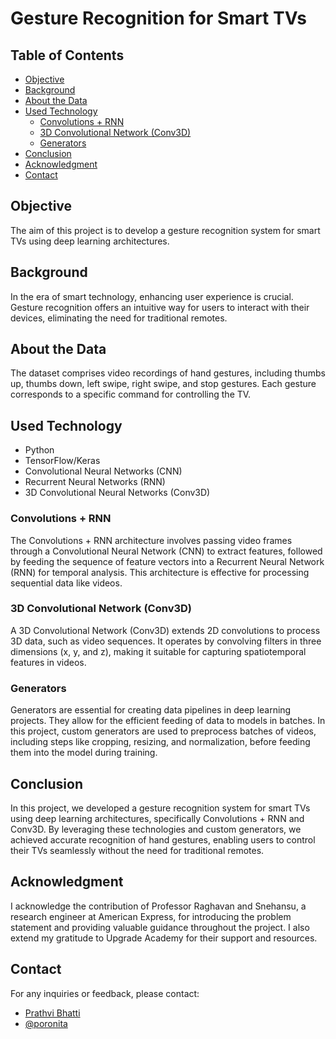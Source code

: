 # Gesture Recognition for Smart TVs

## Table of Contents
* <span style="color:blue">[Objective](#aim-objective)</span>
* <span style="color:blue">[Background](#background)</span>
* <span style="color:blue">[About the Data](#about-the-data)</span>
* <span style="color:blue">[Used Technology](#used-technology)</span>
    - <span style="color:green">[Convolutions + RNN](#convolutions--rnn)</span>
    - <span style="color:green">[3D Convolutional Network (Conv3D)](#3d-convolutional-network-conv3d)</span>
    - <span style="color:green">[Generators](#generators)</span>
* <span style="color:blue">[Conclusion](#conclusion)</span>
* <span style="color:blue">[Acknowledgment](#acknowledgment)</span>
* <span style="color:blue">[Contact](#contact)</span>

## Objective
The aim of this project is to develop a gesture recognition system for smart TVs using deep learning architectures.

## Background
In the era of smart technology, enhancing user experience is crucial. Gesture recognition offers an intuitive way for users to interact with their devices, eliminating the need for traditional remotes.

## About the Data
The dataset comprises video recordings of hand gestures, including thumbs up, thumbs down, left swipe, right swipe, and stop gestures. Each gesture corresponds to a specific command for controlling the TV.

## Used Technology
- Python
- TensorFlow/Keras
- Convolutional Neural Networks (CNN)
- Recurrent Neural Networks (RNN)
- 3D Convolutional Neural Networks (Conv3D)

### Convolutions + RNN
The Convolutions + RNN architecture involves passing video frames through a Convolutional Neural Network (CNN) to extract features, followed by feeding the sequence of feature vectors into a Recurrent Neural Network (RNN) for temporal analysis. This architecture is effective for processing sequential data like videos.

### 3D Convolutional Network (Conv3D)
A 3D Convolutional Network (Conv3D) extends 2D convolutions to process 3D data, such as video sequences. It operates by convolving filters in three dimensions (x, y, and z), making it suitable for capturing spatiotemporal features in videos.

### Generators
Generators are essential for creating data pipelines in deep learning projects. They allow for the efficient feeding of data to models in batches. In this project, custom generators are used to preprocess batches of videos, including steps like cropping, resizing, and normalization, before feeding them into the model during training.

## Conclusion
In this project, we developed a gesture recognition system for smart TVs using deep learning architectures, specifically Convolutions + RNN and Conv3D. By leveraging these technologies and custom generators, we achieved accurate recognition of hand gestures, enabling users to control their TVs seamlessly without the need for traditional remotes.

## Acknowledgment
I acknowledge the contribution of Professor Raghavan and Snehansu, a research engineer at American Express, for introducing the problem statement and providing valuable guidance throughout the project. I also extend my gratitude to Upgrade Academy for their support and resources.

## Contact
For any inquiries or feedback, please contact:
- <span style="color:blue">[Prathvi Bhatti](mailto:theprathvibhatti@gmail.com)</span>
- <span style="color:blue">[@poronita](https://github.com/poronita)</span>
